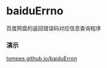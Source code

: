 # baiduErrno
百度网盘的返回错误码对应信息查询程序
### 演示 
[tompes.github.io/baiduErron](https://tompes.github.io/baiduErron/)

